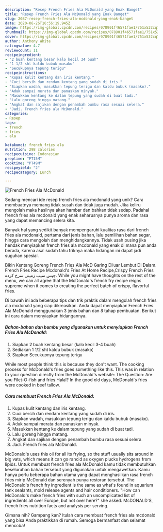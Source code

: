```yaml
---
description: "Resep French Fries Ala McDonald yang Enak Banget"
title: "Resep French Fries Ala McDonald yang Enak Banget"
slug: 2087-resep-french-fries-ala-mcdonald-yang-enak-banget
date: 2020-06-26T10:56:19.945Z
image: https://img-global.cpcdn.com/recipes/078901f46571fae1/751x532cq70/french-fries-ala-mcdonald-foto-resep-utama.jpg
thumbnail: https://img-global.cpcdn.com/recipes/078901f46571fae1/751x532cq70/french-fries-ala-mcdonald-foto-resep-utama.jpg
cover: https://img-global.cpcdn.com/recipes/078901f46571fae1/751x532cq70/french-fries-ala-mcdonald-foto-resep-utama.jpg
author: Anthony White
ratingvalue: 4.7
reviewcount: 11
recipeingredient:
- "2 buah kentang besar kalo kecil 34 buah"
- "1 1/2 sht kaldu bubuk masako"
- "Secukupnya tepung terigu"
recipeinstructions:
- "Kupas kulit kentang dan iris kentang."
- "Cuci bersih dan rendam kentang yang sudah di iris."
- "Siapkan wadah, masukkan tepung terigu dan kaldu bubuk (masako)."
- "Aduk sampai merata dan panaskan minyak."
- "Masukkan kentang ke dalam tepung yang sudah di buat tadi."
- "Lalu goreng hingga matang."
- "Angkat dan sajikan dengan penambah bumbu rasa sesuai selera."
- "Jadi. French fries ala McDonald."
categories:
- Resep
tags:
- french
- fries
- ala

katakunci: french fries ala 
nutrition: 298 calories
recipecuisine: Indonesian
preptime: "PT15M"
cooktime: "PT49M"
recipeyield: "2"
recipecategory: Lunch

---
```



![French Fries Ala McDonald](https://img-global.cpcdn.com/recipes/078901f46571fae1/751x532cq70/french-fries-ala-mcdonald-foto-resep-utama.jpg)

Sedang mencari ide resep french fries ala mcdonald yang unik? Cara membuatnya memang tidak susah dan tidak juga mudah. Jika keliru mengolah maka hasilnya akan hambar dan bahkan tidak sedap. Padahal french fries ala mcdonald yang enak seharusnya punya aroma dan rasa yang dapat memancing selera kita.

Banyak hal yang sedikit banyak mempengaruhi kualitas rasa dari french fries ala mcdonald, pertama dari jenis bahan, lalu pemilihan bahan segar, hingga cara mengolah dan menghidangkannya. Tidak usah pusing jika hendak menyiapkan french fries ala mcdonald yang enak di mana pun anda berada, karena asal sudah tahu triknya maka hidangan ini dapat jadi suguhan spesial.

Bikin Kentang Goreng French Fries Ala McD Garing Diluar Lembut Di Dalam. French Fries Recipe Mcdonald&#39;s Fries At Home Recipe,Crispy French Fries چپس سیب زمینی سرخ کرده. While you might have thoughts on the rest of the menu, we can all agree that the McDonald&#39;s french fry recipe reigns supreme when it comes to creating the perfect batch of crispy, flavorful fries.


Di bawah ini ada beberapa tips dan trik praktis dalam mengolah french fries ala mcdonald yang siap dikreasikan. Anda dapat menyiapkan French Fries Ala McDonald menggunakan 3 jenis bahan dan 8 tahap pembuatan. Berikut ini cara dalam menyiapkan hidangannya.

<!--inarticleads1-->

##### Bahan-bahan dan bumbu yang digunakan untuk menyiapkan French Fries Ala McDonald:

1. Siapkan 2 buah kentang besar (kalo kecil 3-4 buah)
1. Sediakan 1 1/2 sht kaldu bubuk (masako)
1. Siapkan Secukupnya tepung terigu


While most people think this is because they don&#39;t want. The cooking process for McDonald&#39;s fries goes something like this. This was in relation to your question directly from the McDonald&#39;s website: The Question: Are you Filet-O-fish and fries Halal? In the good old days, McDonald&#39;s fries were cooked in beef tallow. 

<!--inarticleads2-->

##### Cara membuat French Fries Ala McDonald:

1. Kupas kulit kentang dan iris kentang.
1. Cuci bersih dan rendam kentang yang sudah di iris.
1. Siapkan wadah, masukkan tepung terigu dan kaldu bubuk (masako).
1. Aduk sampai merata dan panaskan minyak.
1. Masukkan kentang ke dalam tepung yang sudah di buat tadi.
1. Lalu goreng hingga matang.
1. Angkat dan sajikan dengan penambah bumbu rasa sesuai selera.
1. Jadi. French fries ala McDonald.


McDonald&#39;s uses this oil for all its frying, so the stuff usually sits around in big vats, which means it can go rancid as oxygen plucks hydrogens from lipids. Untuk membuat french fries ala McDonald kamu tidak membutuhkan keseluruhan bahan tersebut yang digunakan untuk mengawetkan. Kamu hanya perlu beberapa bahan utama yang dapat menghasilkan rasa french fries mirip McDonald dan serenyah punya restoran tersebut. The McDonald&#39;s french fry ingredient is the same as what&#39;s found in aquarium tank sealants, mold release agents and hair conditioners. &#34;How can McDonald&#39;s make french fries with such an uncomplicated list of ingredients all over Europe, but not over here?&#34; she asked. McDONALD&#39;S, french fries nutrition facts and analysis per serving. 

Gimana nih? Gampang kan? Itulah cara membuat french fries ala mcdonald yang bisa Anda praktikkan di rumah. Semoga bermanfaat dan selamat mencoba!
